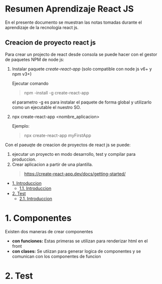 #   Resumen Aprendizaje React JS

  En el presente documento se muestran las notas tomadas durante el aprendizaje de la recnologia react js.

##  Creacion de proyecto react js

Para crear un projecto de react desde consola se puede hacer con el gestor de paquetes NPM de node js:

1.  Instalar paquete *create-react-app* (solo compatible con node js v6+ y npm v3+)
    
    Ejecutar comando 
    >   npm -install -g create-react-app

    el parametro -g es para instalar el paquete de forma global y utilizarlo como un ejecutable el nuestro SO.

2.  npx create-react-app <nombre_aplicacion>
    
    Ejemplo:

    >  npx create-react-app myFirstApp


Con el paeuqte de creacion de proyectos de react js se puede:
1.  ejecutar un proyecto en modo desarrollo, test y compilar para produccion.
2.  Crear aplicacion a partir de una plantilla.
    >   https://create-react-app.dev/docs/getting-started/

-   [1. Introduccion   ](#1-introduccion)
    -   [1.1. Introduccion   ](#11-introduccion)
-   [2. Test   ](#2-test)
    -   [2.1. Introduccion   ](#21-introduccion)


#   1.  Componentes

Existen dos maneras de crear componentes
*   **con funciones:**  Estas primeras se utilizan para renderizar html en el front
*   **con clases:** Se utiizan para generar logica de componentes y se comunican con los componentes de funcion

#   2.  Test
